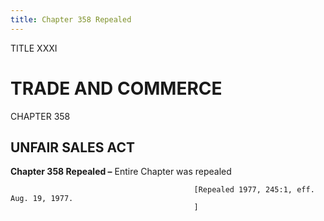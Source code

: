 ```yaml
---
title: Chapter 358 Repealed
---
```


TITLE XXXI
                                             
TRADE AND COMMERCE
==================

CHAPTER 358
                                             
UNFAIR SALES ACT
----------------

**Chapter 358 Repealed –** Entire Chapter was repealed


                                             [Repealed 1977, 245:1, eff. Aug. 19, 1977.
                                             ]
